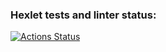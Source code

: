 ### Hexlet tests and linter status:
[![Actions Status](https://github.com/Enilre/python-project-lvl1/workflows/hexlet-check/badge.svg)](https://github.com/Enilre/python-project-lvl1/actions)